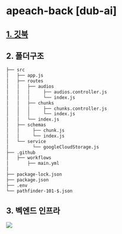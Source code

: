 # apeach-back [dub-ai]

## <a href="https://seo-jun-pyo.gitbook.io/apeach-back/"> 1. 깃북 <a/>

## 2. 폴더구조
```bash
├── src
│   ├── app.js
│   ├── routes
│   │   ├── audios
│   │   │     ├── audios.controller.js
│   │   │     └── index.js
│   │   ├── chunks
│   │   │     ├── chunks.controller.js
│   │   │     └── index.js
│   │   └── index.js
│   ├── schemas
│   │     ├── chunk.js
│   │     └── index.js
│   └── service
│         └── googleCloudStorage.js
├── .github
│   ├── workflows
│       ├── main.yml
│
├── package-lock.json
├── package.json
├── .env
└── pathfinder-101-$.json
``` 
## 3. 벡엔드 인프라
<image src="https://user-images.githubusercontent.com/39179946/148075429-0e935de1-cd7d-46c5-8acf-0eef86cd8595.jpeg"/>
